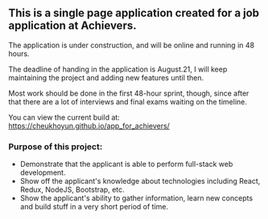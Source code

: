 ## This is a single page application created for a job application at Achievers. 

The application is under construction, and will be online and running in 48 hours. 

The deadline of handing in the application is August.21, I will keep maintaining the project and adding new features until then. 

Most work should be done in the first 48-hour sprint, though, since after that there are a lot of interviews and final exams waiting on the timeline. 

You can view the current build at: https://cheukhoyun.github.io/app_for_achievers/

### Purpose of this project: 
- Demonstrate that the applicant is able to perform full-stack web development.
- Show off the applicant's knowledge about technologies including React, Redux, NodeJS, Bootstrap, etc. 
- Show the applicant's ability to gather information, learn new concepts and build stuff in a very short period of time.
